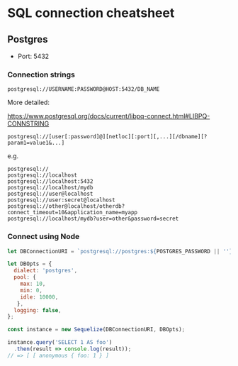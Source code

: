 # SQL connection cheatsheet

## Postgres


- Port: 5432


### Connection strings

```
postgresql://USERNAME:PASSWORD@HOST:5432/DB_NAME
```

More detailed:

https://www.postgresql.org/docs/current/libpq-connect.html#LIBPQ-CONNSTRING

```
postgresql://[user[:password]@][netloc][:port][,...][/dbname][?param1=value1&...]
```
e.g.
```
postgresql://
postgresql://localhost
postgresql://localhost:5432
postgresql://localhost/mydb
postgresql://user@localhost
postgresql://user:secret@localhost
postgresql://other@localhost/otherdb?connect_timeout=10&application_name=myapp
postgresql://localhost/mydb?user=other&password=secret
```

### Connect using Node

```javascript
let DBConnectionURI = `postgresql://postgres:${POSTGRES_PASSWORD || ''}@postgres:5432/postgres`;

let DBOpts = {
  dialect: 'postgres',
  pool: {
    max: 10,
    min: 0,
    idle: 10000,
   },
  logging: false,
};

const instance = new Sequelize(DBConnectionURI, DBOpts);

instance.query('SELECT 1 AS foo')
  .then(result => console.log(result));
// => [ [ anonymous { foo: 1 } ]
```
<!--stackedit_data:
eyJoaXN0b3J5IjpbNjU3MjYyNjA5LC0xMTUwNDAyMTQ4XX0=
-->